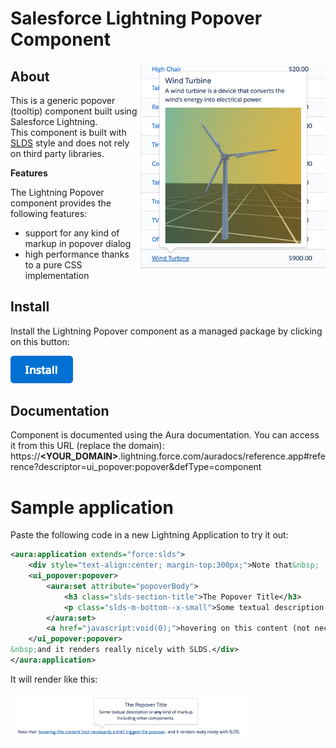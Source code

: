 # Salesforce Lightning Popover Component

<img src="screenshots/media-example.png" width="300" align="right"/>

## About
This is a generic popover (tooltip) component built using Salesforce Lightning.<br/>
This component is built with [SLDS](https://www.lightningdesignsystem.com/) style and does not rely on third party libraries.

<b>Features</b>

The Lightning Popover component provides the following features:
- support for any kind of markup in popover dialog
- high performance thanks to a pure CSS implementation

## Install
Install the Lightning Popover component as a managed package by clicking on this button:

<a href="https://login.salesforce.com/packaging/installPackage.apexp?p0=04t0Y000000xSXm">
  <img src="gfx/btn-install.png" width="100" alt="Install">
</a>

## Documentation
Component is documented using the Aura documentation.
You can access it from this URL (replace the domain):
https://<b>&lt;YOUR_DOMAIN&gt;</b>.lightning.force.com/auradocs/reference.app#reference?descriptor=ui_popover:popover&defType=component

# Sample application
Paste the following code in a new Lightning Application to try it out:

``` xml
<aura:application extends="force:slds">
	<div style="text-align:center; margin-top:300px;">Note that&nbsp;
    <ui_popover:popover>
        <aura:set attribute="popoverBody">
            <h3 class="slds-section-title">The Popover Title</h3>
            <p class="slds-m-bottom--x-small">Some textual description or <b>any</b> kind of markup including other components.</p>
        </aura:set>
        <a href="javascript:void(0);">hovering on this content (not necessarily a link) triggers the popover</a>
    </ui_popover:popover>
&nbsp;and it renders really nicely with SLDS.</div>
</aura:application>
```

It will render like this:

<img src="screenshots/basic-example.png" width="75%"/>
